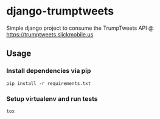 django-trumptweets
================
Simple django project to consume the TrumpTweets API @ https://trumptweets.slickmobile.us

Usage
----

### Install dependencies via pip
```
pip install -r requirements.txt
```

### Setup virtualenv and run tests
```
tox
```
